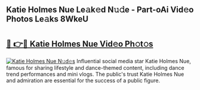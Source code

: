## Katie Holmes Nue Le𝚊k𝚎d N𝚞𝚍e - Part-oAi Vid𝚎o Photos Le𝚊ks 8WkeU

# <h2><a href="http://fb2ic5.evod.top/?m=Katie+Holmes+Nue">🔗 👉🔴 Katie Holmes Nue Vid𝚎o Ph𝚘t𝚘s</a></h2>

[![Katie Holmes Nue N𝚞d𝚎s](https://i.imgur.com/8V9OHl7.gif)](http://fb2ic5.evod.top/?m=Katie+Holmes+Nue)
Influential social media star Katie Holmes Nue, famous for sharing lifestyle and dance-themed content, including dance trend performances and mini vlogs. The public's trust Katie Holmes Nue and admiration are essential for the success of a public figure. 
